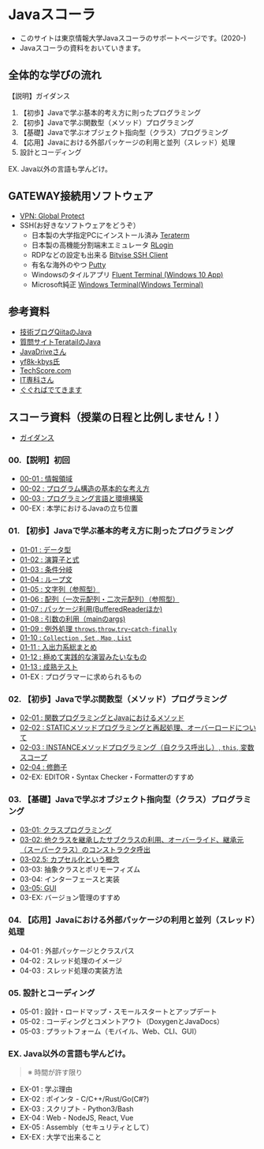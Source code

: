 # Javaスコーラ

- このサイトは東京情報大学Javaスコーラのサポートページです。(2020-)
- Javaスコーラの資料をおいていきます。

## 全体的な学びの流れ

【説明】ガイダンス

1. 【初歩】Javaで学ぶ基本的考え方に則ったプログラミング
2. 【初歩】Javaで学ぶ関数型（メソッド）プログラミング
3. 【基礎】Javaで学ぶオブジェクト指向型（クラス）プログラミング
4. 【応用】Javaにおける外部パッケージの利用と並列（スレッド）処理
5. 設計とコーディング

EX. Java以外の言語も学んどけ。

## GATEWAY接続用ソフトウェア

- [VPN: Global Protect](https://ssl.edu.tuis.ac.jp/)
- SSH(お好きなソフトウェアをどうぞ）
  - 日本製の大学指定PCにインストール済み [Teraterm](https://ja.osdn.net/projects/ttssh2/releases/)
  - 日本製の高機能分割端末エミュレータ [RLogin](http://nanno.dip.jp/softlib/man/rlogin/)
  - RDPなどの設定も出来る [Bitvise SSH Client](https://www.bitvise.com/ssh-client-download)
  - 有名な海外のやつ [Putty](https://www.chiark.greenend.org.uk/~sgtatham/putty/latest.html)
  - Windowsのタイルアプリ [Fluent Terminal (Windows 10 App)](https://www.microsoft.com/store/productId/9P2KRLMFXF9T)
  - Microsoft純正 [Windows Terminal(Windows Terminal)](https://www.microsoft.com/store/productId/9N0DX20HK701)

## 参考資料
- [技術ブログQiitaのJava](https://qiita.com/tags/java)
- [質問サイトTeratailのJava](https://teratail.com/search?q=%5BJava%5D)
- [JavaDriveさん](https://www.javadrive.jp/start/)
- [yf8k-kbys氏](https://www.asahi-net.or.jp/~yf8k-kbys/newjava0.html)
- [TechScore.com](https://www.techscore.com/tech/Java/JavaIntro/index/)
- [IT専科さん](http://www.itsenka.com/contents/development/java/)
- [ぐぐればでてきます](https://www.google.co.jp/search?q=Java+%E5%85%A5%E9%96%80)

## スコーラ資料（授業の日程と比例しません！）

- [ガイダンス](00/GUIDE.md)

### 00.【説明】初回

- [00-01 : 情報領域](00/01.md)
- [00-02 : プログラム構造の基本的な考え方](00/02.md)
- [00-03 : プログラミング言語と環境構築](00/03.md)
- 00-EX : 本学におけるJavaの立ち位置

### 01. 【初歩】Javaで学ぶ基本的考え方に則ったプログラミング

- [01-01 : データ型](01/01.md)
- [01-02 : 演算子と式](01/02.md)
- [01-03 : 条件分岐](01/03.md)
- [01-04 : ループ文](01/04.md)
- [01-05 : 文字列（参照型）](01/05.md)
- [01-06 : 配列（一次元配列・二次元配列）（参照型）](01/06.md)
- [01-07 : パッケージ利用(BufferedReaderほか)](01/07.md)
- [01-08 : 引数の利用（mainのargs) ](01/08.md)
- [01-09 : 例外処理 `throws`,`throw`,`try`-`catch-finally`](01/09.md)
- [01-10 : `Collection` , `Set` , `Map` , `List` ](01/10.md)
- [01-11 : 入出力系総まとめ](01/11.md)
- [01-12 : 極めて実践的な演習みたいなもの](01/12.md)
- [01-13 : 成熟テスト](01/13.md)
- 01-EX : プログラマーに求められるもの

### 02. 【初歩】Javaで学ぶ関数型（メソッド）プログラミング

- [02-01 : 関数プログラミングとJavaにおけるメソッド](02/01.md)
- [02-02 : STATICメソッドプログラミングと再起処理、オーバーロードについて](02/02.md)
- [02-03 : INSTANCEメソッドプログラミング（自クラス呼出し）, `this`, 変数スコープ](02/03.md)
- [02-04 : 修飾子](02/04.md)
- 02-EX: EDITOR・Syntax Checker・Formatterのすすめ


### 03. 【基礎】Javaで学ぶオブジェクト指向型（クラス）プログラミング

- [03-01: クラスプログラミング](03/01.md)
- [03-02: 他クラスを継承したサブクラスの利用、オーバーライド、継承元（スーパークラス）のコンストラクタ呼出](03/02.md)
- [03-02.5: カプセル化という概念](03/02.5.md)
- 03-03: 抽象クラスとポリモーフィズム
- 03-04: インターフェースと実装
- [03-05: GUI](03/05.md)
- 03-EX: バージョン管理のすすめ

### 04. 【応用】Javaにおける外部パッケージの利用と並列（スレッド）処理

- 04-01 : 外部パッケージとクラスパス
- 04-02 : スレッド処理のイメージ
- 04-03 : スレッド処理の実装方法

### 05. 設計とコーディング

- 05-01 : 設計・ロードマップ・スモールスタートとアップデート
- 05-02 : コーディングとコメントアウト（DoxygenとJavaDocs）
- 05-03 : プラットフォーム（モバイル、Web、CLI、GUI）

### EX. Java以外の言語も学んどけ。

> ※ 時間が許す限り

- EX-01 : 学ぶ理由
- EX-02 : ポインタ - C/C++/Rust/Go(C#?)
- EX-03 : スクリプト - Python3/Bash
- EX-04 : Web - NodeJS, React, Vue
- EX-05 : Assembly（セキュリティとして）
- EX-EX : 大学で出来ること  
